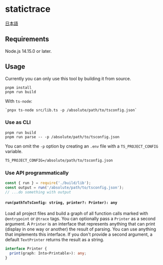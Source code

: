 # statictrace

[日本語](README.JP.md)

## Requirements

Node.js 14.15.0 or later.

## Usage

Currently you can only use this tool by building it from source.

```
pnpm install
pnpm run build
```

With `ts-node`:

```
`pnpx ts-node src/lib.ts -p /absolute/path/to/tsconfig.json`
```

### Use as CLI

```
pnpm run build
pnpm run parse -- -p /absolute/path/to/tsconfig.json
```

You can omit the `-p` option by creating an `.env` file with a `TS_PROJECT_CONFIG` variable.

```
TS_PROJECT_CONFIG=/absolute/path/to/tsconfig.json
```

### Use API programmatically

```js
const { run } = require('./build/lib');
const output = run('/absolute/path/to/tsconfig.json');
// ...do something with output
```

#### `run(pathToTsConfig: string, printer?: Printer): any`

Load all project files and build a graph of all function calls marked with `@entrypoint` or `@trace` tags. You can optionally pass a `Printer` as a second argument. A `Printer` is an interface that represents anything that can print (display in one way or another) the result of parsing. You can use anything that implements this interface. If you don't provide a second argument, a default `TextPrinter` returns the result as a string.

```ts
interface Printer {
  print(graph: Into<Printable>): any;
}
```

